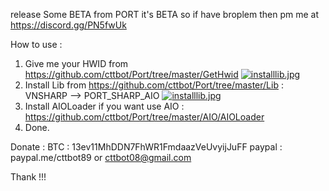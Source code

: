 release Some BETA from PORT
it's BETA so if have broplem then pm me at https://discord.gg/PN5fwUk

How to use :

1. Give me your HWID from https://github.com/cttbot/Port/tree/master/GetHwid
<a href="http://www.upsieutoc.com/image/cS4z62"><img src="http://sv1.upsieutoc.com/2017/08/04/hwid.md.jpg" alt="installlib.jpg" border="0" /></a>
2. Install Lib from https://github.com/cttbot/Port/tree/master/Lib : VNSHARP --> PORT_SHARP_AIO
<a href="http://www.upsieutoc.com/image/cS4z62"><img src="http://sv1.upsieutoc.com/2017/08/04/loader.md.jpg" alt="installlib.jpg" border="0" /></a>
3. Install AIOLoader if you want use AIO : https://github.com/cttbot/Port/tree/master/AIO/AIOLoader
4. Done. 

Donate : 
BTC : 13ev11MhDDN7FhWR1FmdaazVeUvyijJuFF
paypal : paypal.me/cttbot89 or cttbot08@gmail.com

Thank !!!
